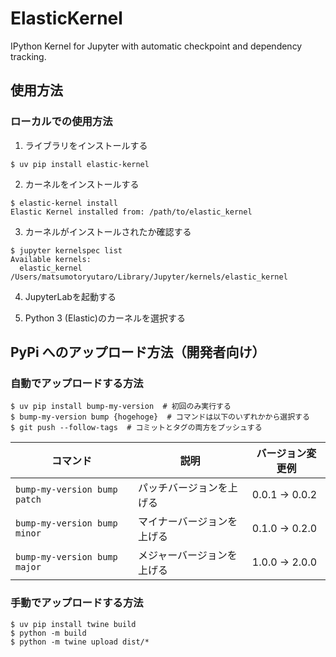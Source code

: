 # ElasticKernel

IPython Kernel for Jupyter with automatic checkpoint and dependency tracking.

## 使用方法

### ローカルでの使用方法

1. ライブラリをインストールする
```
$ uv pip install elastic-kernel
```

2. カーネルをインストールする
```
$ elastic-kernel install
Elastic Kernel installed from: /path/to/elastic_kernel
```

3. カーネルがインストールされたか確認する
```
$ jupyter kernelspec list
Available kernels:
  elastic_kernel    /Users/matsumotoryutaro/Library/Jupyter/kernels/elastic_kernel
```

4. JupyterLabを起動する

5. Python 3 (Elastic)のカーネルを選択する

## PyPi へのアップロード方法（開発者向け）

### 自動でアップロードする方法

```
$ uv pip install bump-my-version  # 初回のみ実行する
$ bump-my-version bump {hogehoge}  # コマンドは以下のいずれかから選択する
$ git push --follow-tags  # コミットとタグの両方をプッシュする
```

| コマンド             | 説明                       | バージョン変更例 |
| -------------------- | -------------------------- | ---------------- |
| `bump-my-version bump patch` | パッチバージョンを上げる   | 0.0.1 → 0.0.2    |
| `bump-my-version bump minor` | マイナーバージョンを上げる | 0.1.0 → 0.2.0    |
| `bump-my-version bump major` | メジャーバージョンを上げる | 1.0.0 → 2.0.0    |

### 手動でアップロードする方法

```
$ uv pip install twine build
$ python -m build
$ python -m twine upload dist/*
```
